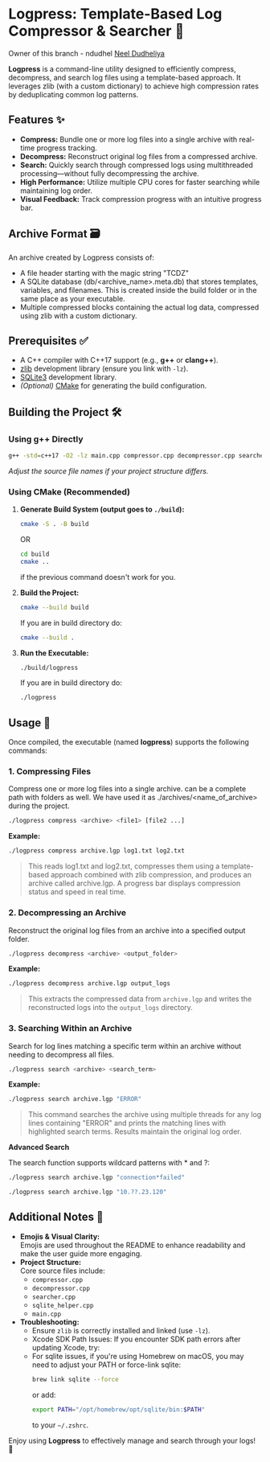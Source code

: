 # Logpress: Template-Based Log Compressor & Searcher 🚀

Owner of this branch - ndudhel [Neel Dudheliya](https://github.com/Neel317)

**Logpress**  is a command-line utility designed to efficiently compress, decompress, and search log files using a template-based approach. It leverages zlib (with a custom dictionary) to achieve high compression rates by deduplicating common log patterns.

## Features ✨

- **Compress:** Bundle one or more log files into a single archive with real-time progress tracking.
- **Decompress:** Reconstruct original log files from a compressed archive.
- **Search:** Quickly search through compressed logs using multithreaded processing—without fully decompressing the archive.
- **High Performance:** Utilize multiple CPU cores for faster searching while maintaining log order.
- **Visual Feedback:** Track compression progress with an intuitive progress bar.

## Archive Format 🗃️

An archive created by Logpress consists of:
- A file header starting with the magic string "TCDZ"
- A SQLite database (db/<archive_name>.meta.db) that stores templates, variables, and filenames. This is created inside the build folder or in the same place as your executable.
- Multiple compressed blocks containing the actual log data, compressed using zlib with a custom dictionary.

## Prerequisites ✅

- A C++ compiler with C++17 support (e.g., **g++** or **clang++**).
- [zlib](https://zlib.net/) development library (ensure you link with `-lz`).
- [SQLite3](https://www.sqlite.org/) development library.
- *(Optional)* [CMake](https://cmake.org/) for generating the build configuration.

## Building the Project 🛠️

### Using g++ Directly

```bash
g++ -std=c++17 -O2 -lz main.cpp compressor.cpp decompressor.cpp searcher.cpp sqlite_helper.cpp -o logpress
```

*Adjust the source file names if your project structure differs.*

### Using CMake (Recommended)

1. **Generate Build System (output goes to `./build`):**

    ```bash
    cmake -S . -B build
    ```
    OR
    ```bash
    cd build
    cmake ..
    ```
    if the previous command doesn't work for you.

2. **Build the Project:**

   ```bash
   cmake --build build
   ```
   If you are in build directory do:
   ```bash
   cmake --build .
   ```

3. **Run the Executable:**

   ```bash
   ./build/logpress
   ```
   If you are in build directory do:
   ```bash
   ./logpress
   ```

## Usage 📖

Once compiled, the executable (named **logpress**) supports the following commands:

### 1. Compressing Files

Compress one or more log files into a single archive. <archive> can be a complete path with folders as well. We have used it as ./archives/<name_of_archive> during the project.

```bash
./logpress compress <archive> <file1> [file2 ...]
```

**Example:**

```bash
./logpress compress archive.lgp log1.txt log2.txt
```

> This reads log1.txt and log2.txt, compresses them using a template-based approach combined with zlib compression, and produces an archive called archive.lgp. A progress bar displays compression status and speed in real time.

### 2. Decompressing an Archive

Reconstruct the original log files from an archive into a specified output folder.

```bash
./logpress decompress <archive> <output_folder>
```

**Example:**

```bash
./logpress decompress archive.lgp output_logs
```

> This extracts the compressed data from `archive.lgp` and writes the reconstructed logs into the `output_logs` directory.

### 3. Searching Within an Archive

Search for log lines matching a specific term within an archive without needing to decompress all files.

```bash
./logpress search <archive> <search_term>
```

**Example:**

```bash
./logpress search archive.lgp "ERROR"
```

> This command searches the archive using multiple threads for any log lines containing "ERROR" and prints the matching lines with highlighted search terms. Results maintain the original log order.

**Advanced Search**

The search function supports wildcard patterns with * and ?:

```bash
./logpress search archive.lgp "connection*failed"
```

```bash
./logpress search archive.lgp "10.??.23.120"
```

## Additional Notes 📝

- **Emojis & Visual Clarity:**  
  Emojis are used throughout the README to enhance readability and make the user guide more engaging.
- **Project Structure:**  
  Core source files include:
  - `compressor.cpp`
  - `decompressor.cpp`
  - `searcher.cpp`
  - `sqlite_helper.cpp`
  - `main.cpp`
- **Troubleshooting:**  
  - Ensure `zlib` is correctly installed and linked (use `-lz`).
  - Xcode SDK Path Issues:
  If you encounter SDK path errors after updating Xcode, try:
  - For sqlite issues, if you're using Homebrew on macOS, you may need to adjust your PATH or force-link sqlite:
    ```bash
    brew link sqlite --force
    ```
    or add:
    ```bash
    export PATH="/opt/homebrew/opt/sqlite/bin:$PATH"
    ```
    to your `~/.zshrc`.

Enjoy using **Logpress** to effectively manage and search through your logs! 🎉
